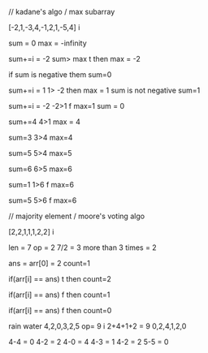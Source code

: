 // kadane's algo / max subarray

[-2,1,-3,4,-1,2,1,-5,4]
                     i

sum = 0
max = -infinity 

sum+=i = -2 
sum> max t  then max = -2

if sum is negative them sum=0

sum+=i = 1 
1> -2 then max = 1 
sum is not negative sum=1

sum+=i = -2 
-2>1 f max=1 
sum = 0

sum+=4
4>1 max = 4 

sum=3
3>4 max=4 

sum=5 
5>4 max=5 

sum=6 
6>5 max=6 

sum=1
1>6 f max=6

sum=5 
5>6 f max=6 


// majority element / moore's voting algo

[2,2,1,1,1,2,2]
   i 

len = 7 op = 2 7/2 = 3 more than 3 times = 2 

ans = arr[0] = 2
count=1

if(arr[i] == ans) t then count=2

if(arr[i] == ans) f then count=1 

if(arr[i] == ans) f then count=0

rain water 
4,2,0,3,2,5 op= 9
  i
                      2+4+1+2 = 9 
0,2,4,1,2,0

4-4 = 0 
4-2 = 2 
4-0 = 4
4-3 = 1 
4-2 = 2
5-5 = 0




